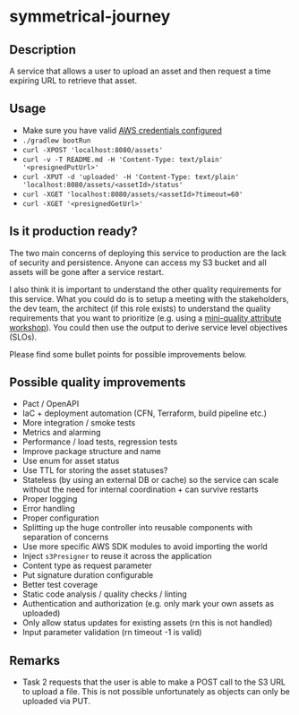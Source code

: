 # symmetrical-journey

## Description

A service that allows a user to upload an asset and then
request a time expiring URL to retrieve that asset.

## Usage

- Make sure you have valid [AWS credentials configured](https://docs.aws.amazon.com/sdk-for-java/v1/developer-guide/setup-credentials.html)
- `./gradlew bootRun`
- `curl -XPOST 'localhost:8080/assets'`
- `curl -v -T README.md -H 'Content-Type: text/plain' '<presignedPutUrl>'`
- `curl -XPUT -d 'uploaded' -H 'Content-Type: text/plain' 'localhost:8080/assets/<assetId>/status'`
- `curl -XGET 'localhost:8080/assets/<assetId>?timeout=60'`
- `curl -XGET '<presignedGetUrl>'`

## Is it production ready?

The two main concerns of deploying this service to production are the lack of security and persistence. Anyone can access my S3 bucket and all assets will be gone after a service restart.

I also think it is important to understand the other quality requirements for this service. What you could do is to setup a meeting with the stakeholders, the dev team, the architect (if this role exists) to understand the quality requirements that you want to prioritize (e.g. using a [mini-quality attribute workshop](https://dev.to/frosnerd/quality-attributes-in-software-1ha9)). You could then use the output to derive service level objectives (SLOs).

Please find some bullet points for possible improvements below.

## Possible quality improvements

- Pact / OpenAPI
- IaC + deployment automation (CFN, Terraform, build pipeline etc.)
- More integration / smoke tests
- Metrics and alarming
- Performance / load tests, regression tests
- Improve package structure and name
- Use enum for asset status
- Use TTL for storing the asset statuses?
- Stateless (by using an external DB or cache) so the service can scale without the need for internal coordination + can survive restarts
- Proper logging
- Error handling
- Proper configuration
- Splitting up the huge controller into reusable components with separation of concerns
- Use more specific AWS SDK modules to avoid importing the world
- Inject `s3Presigner` to reuse it across the application
- Content type as request parameter
- Put signature duration configurable
- Better test coverage
- Static code analysis / quality checks / linting
- Authentication and authorization (e.g. only mark your own assets as uploaded)
- Only allow status updates for existing assets (rn this is not handled)
- Input parameter validation (rn timeout -1 is valid)

## Remarks

- Task 2 requests that the user is able to make a POST call to the S3 URL to upload a file. This is not possible unfortunately as objects can only be uploaded via PUT.
